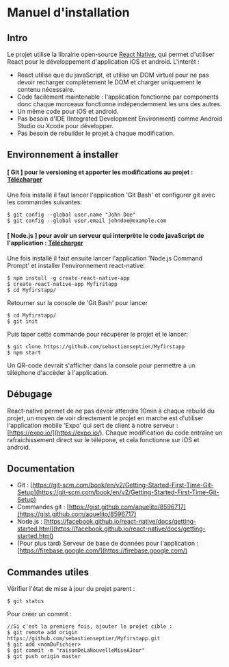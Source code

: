 # Manuel d'installation

## Intro ##

Le projet utilise la librairie open-source [React Native](https://facebook.github.io/react-native/), qui permet d'utiliser React pour le développement d'application iOS et android.
L'interêt :
* React utilise que du javaScript, et utilise un DOM virtuel pour ne pas devoir recharger complètement le DOM et charger uniquement le contenu nécessaire.
* Code facilement maintenable : l'application fonctionne par components donc chaque morceaux fonctionne indépendemment les uns des autres.
* Un même code pour iOS et android.
* Pas besoin d'IDE (Integrated Development Environment) comme Android Studio ou Xcode pour développer.
* Pas besoin de rebuilder le projet à chaque modification.

## Environnement à installer ##

#### [ Git ] pour le versioning et apporter les modifications au projet : [Télécharger](https://git-scm.com/) ####

Une fois installé il faut lancer l'application 'Git Bash' et configurer git avec les commandes suivantes:
```
$ git config --global user.name "John Doe"
$ git config --global user.email johndoe@example.com
```

#### [ Node.js ] pour avoir un serveur qui interprète le code javaScript de l'application : [Télécharger](https://nodejs.org/en/) ####
Une fois installé il faut ensuite lancer l'application 'Node.js Command Prompt' et installer l'environnement react-native:

```
$ npm install -g create-react-native-app
$ create-react-native-app Myfirstapp
$ cd Myfirstapp/
```
Retourner sur la console de 'Git Bash' pour lancer
```
$ cd Myfirstapp/
$ git init
```
Puis taper cette commande pour récupèrer le projet et le lancer:
```
$ git clone https://github.com/sebastienseptier/Myfirstapp
$ npm start
```
Un QR-code devrait s'afficher dans la console pour permettre à un téléphone d'accèder à l'application. 

## Débugage ##

React-native permet de ne pas devoir attendre 10min à chaque rebuild du projet, un moyen de voir directement le projet en marche est d'utiliser l'application mobile 'Expo' qui sert de client à notre serveur : [https://expo.io/](https://expo.io/).
Chaque modification du code entraîne un rafraichissement direct sur le télépone, et cela fonctionne sur iOS et android.

## Documentation ##
* Git : [https://git-scm.com/book/en/v2/Getting-Started-First-Time-Git-Setup](https://git-scm.com/book/en/v2/Getting-Started-First-Time-Git-Setup)
* Commandes git : [https://gist.github.com/aquelito/8596717](https://gist.github.com/aquelito/8596717)
* Node.js : [https://facebook.github.io/react-native/docs/getting-started.html](https://facebook.github.io/react-native/docs/getting-started.html)
* (Pour plus tard) Serveur de base de données pour l'application : [https://firebase.google.com/](https://firebase.google.com/)

## Commandes utiles ##
Vérifier l'état de mise à jour du projet parent :
```
$ git status
```
Pour créer un commit :
```
//Si c'est la premiere fois, ajouter le projet cible :
$ git remote add origin https://github.com/sebastienseptier/Myfirstapp.git
$ git add <nomDuFichier> 
$ git commit -m "raisonDeLaNouvelleMiseAJour"
$ git push origin master
```